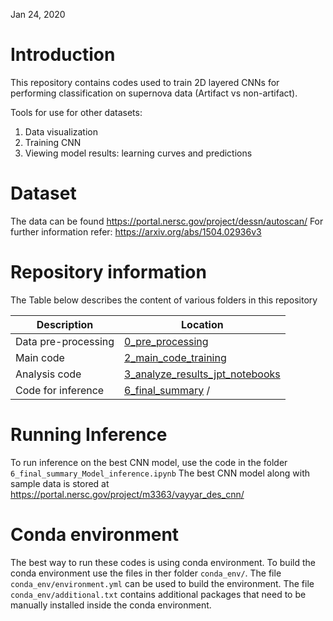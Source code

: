Jan 24, 2020
# Introduction
This repository contains codes used to train 2D layered CNNs for performing classification on supernova data (Artifact vs non-artifact).

Tools for use for other datasets:
1. Data visualization
2. Training CNN
3. Viewing model results: learning curves and predictions

# Dataset
The data can be found https://portal.nersc.gov/project/dessn/autoscan/
For further information refer: https://arxiv.org/abs/1504.02936v3

# Repository information
The Table below describes the content of various folders in this repository

| Description | Location |
| --- | ---|
| Data pre-processing | [0_pre_processing](https://github.com/vmos1/cnn_supernova/tree/master/0_pre_processing) | 
| Main code | [2_main_code_training](https://github.com/vmos1/cnn_supernova/tree/master/2_main_code_training) |
| Analysis code | [3_analyze_results_jpt_notebooks](https://github.com/vmos1/cnn_supernova/tree/master/3_analyze_results_jpt_notebooks) |
| Code for inference | [6_final_summary](https://github.com/vmos1/cnn_supernova/tree/master/6_final_summary) / |

# Running Inference

To run inference on the best CNN model, use the code in the folder `6_final_summary_Model_inference.ipynb`
The best CNN model along with sample data is stored at https://portal.nersc.gov/project/m3363/vayyar_des_cnn/

# Conda environment
The best way to run these codes is using conda environment. To build the conda environment use the files in ther folder
`conda_env/`. The file `conda_env/environment.yml` can be used to build the environment. The file `conda_env/additional.txt` contains additional packages that need to be manually installed inside the conda environment.



